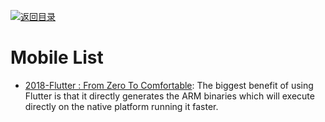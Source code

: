 [![返回目录](https://user-images.githubusercontent.com/5803001/38079637-ff0abcf0-3371-11e8-9b76-ad651620afc7.jpg)](https://github.com/wx-chevalier/Awesome-Lists) 

# Mobile List

* [2018-Flutter : From Zero To Comfortable](https://parg.co/Ug6):  The biggest benefit of using Flutter is that it directly generates the ARM binaries which will execute directly on the native platform running it faster.
